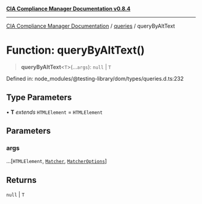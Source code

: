 [**CIA Compliance Manager Documentation v0.8.4**](../../../README.md)

***

[CIA Compliance Manager Documentation](../../../globals.md) / [queries](../README.md) / queryByAltText

# Function: queryByAltText()

> **queryByAltText**\<`T`\>(...`args`): `null` \| `T`

Defined in: node\_modules/@testing-library/dom/types/queries.d.ts:232

## Type Parameters

• **T** *extends* `HTMLElement` = `HTMLElement`

## Parameters

### args

...\[`HTMLElement`, [`Matcher`](../../../type-aliases/Matcher.md), [`MatcherOptions`](../../../interfaces/MatcherOptions.md)\]

## Returns

`null` \| `T`

